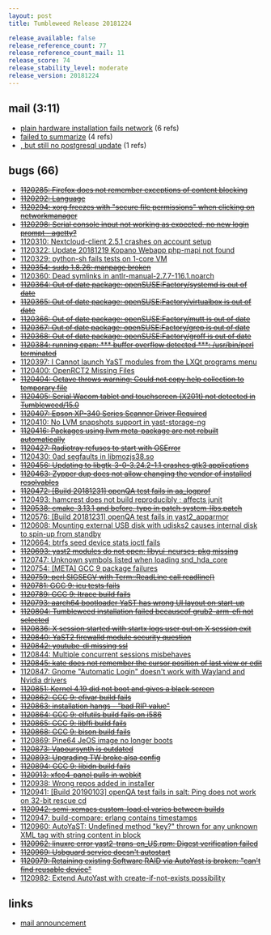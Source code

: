 ```yaml
---
layout: post
title: Tumbleweed Release 20181224

release_available: false
release_reference_count: 77
release_reference_count_mail: 11
release_score: 74
release_stability_level: moderate
release_version: 20181224
---
```


## mail (3:11)

- [plain hardware installation fails network](https://lists.opensuse.org/opensuse-factory/2018-12/msg00173.html) (6 refs)
- [failed to summarize](https://lists.opensuse.org/opensuse-factory/2019-01/msg00039.html) (4 refs)
- [, but still no postgresql update](https://lists.opensuse.org/opensuse-factory/2018-12/msg00164.html) (1 refs)

## bugs (66)

<!--more-->

- ~~[1120285: Firefox does not remember exceptions of content blocking](https://bugzilla.opensuse.org/show_bug.cgi?id=1120285)~~
- ~~[1120292: Language](https://bugzilla.opensuse.org/show_bug.cgi?id=1120292)~~
- ~~[1120294: xorg freezes with "secure file permissions" when clicking on networkmanager](https://bugzilla.opensuse.org/show_bug.cgi?id=1120294)~~
- ~~[1120298: Serial console input not working as expected, no new login prompt - agetty?](https://bugzilla.opensuse.org/show_bug.cgi?id=1120298)~~
- [1120310: Nextcloud-client 2.5.1 crashes on account setup](https://bugzilla.opensuse.org/show_bug.cgi?id=1120310)
- [1120322: Update 20181219 Kopano Webapp php-mapi not found](https://bugzilla.opensuse.org/show_bug.cgi?id=1120322)
- [1120329: python-sh fails tests on 1-core VM](https://bugzilla.opensuse.org/show_bug.cgi?id=1120329)
- ~~[1120354: sudo 1.8.26: manpage broken](https://bugzilla.opensuse.org/show_bug.cgi?id=1120354)~~
- [1120360: Dead symlinks in antlr-manual-2.7.7-116.1.noarch](https://bugzilla.opensuse.org/show_bug.cgi?id=1120360)
- ~~[1120364: Out of date package: openSUSE:Factory/systemd is out of date](https://bugzilla.opensuse.org/show_bug.cgi?id=1120364)~~
- ~~[1120365: Out of date package: openSUSE:Factory/virtualbox is out  of date](https://bugzilla.opensuse.org/show_bug.cgi?id=1120365)~~
- ~~[1120366: Out of date package: openSUSE:Factory/mutt is out of date](https://bugzilla.opensuse.org/show_bug.cgi?id=1120366)~~
- ~~[1120367: Out of date package: openSUSE:Factory/grep is out of date](https://bugzilla.opensuse.org/show_bug.cgi?id=1120367)~~
- ~~[1120368: Out of date package: openSUSE:Factory/groff is out of date](https://bugzilla.opensuse.org/show_bug.cgi?id=1120368)~~
- ~~[1120384: running cpan: *** buffer overflow detected ***: /usr/bin/perl terminated](https://bugzilla.opensuse.org/show_bug.cgi?id=1120384)~~
- [1120397: I Cannot launch YaST modules from the LXQt programs menu](https://bugzilla.opensuse.org/show_bug.cgi?id=1120397)
- [1120400: OpenRCT2 Missing Files](https://bugzilla.opensuse.org/show_bug.cgi?id=1120400)
- ~~[1120404: Octave throws warning: Could not copy help collection to temporary file](https://bugzilla.opensuse.org/show_bug.cgi?id=1120404)~~
- ~~[1120405: Serial Wacom tablet and touchscreen (X201t) not detected in Tumbleweed/15.0](https://bugzilla.opensuse.org/show_bug.cgi?id=1120405)~~
- ~~[1120407: Epson XP-340 Series Scanner Driver Required](https://bugzilla.opensuse.org/show_bug.cgi?id=1120407)~~
- [1120410: No LVM snapshots support in yast-storage-ng](https://bugzilla.opensuse.org/show_bug.cgi?id=1120410)
- ~~[1120416: Packages using llvm meta-package are not rebuilt automatically](https://bugzilla.opensuse.org/show_bug.cgi?id=1120416)~~
- ~~[1120427: Radiotray refuses to start with OSError](https://bugzilla.opensuse.org/show_bug.cgi?id=1120427)~~
- [1120430: 0ad segfaults in libmozjs38.so](https://bugzilla.opensuse.org/show_bug.cgi?id=1120430)
- ~~[1120456: Updating to libgtk-3-0-3.24.2-1.1 crashes gtk3 applications](https://bugzilla.opensuse.org/show_bug.cgi?id=1120456)~~
- ~~[1120463: Zypper dup does not allow changing the vendor of installed resolvables](https://bugzilla.opensuse.org/show_bug.cgi?id=1120463)~~
- ~~[1120472: \[Build 20181231\] openQA test fails in aa_logprof](https://bugzilla.opensuse.org/show_bug.cgi?id=1120472)~~
- [1120493: hamcrest does not build reproducibly ; affects junit](https://bugzilla.opensuse.org/show_bug.cgi?id=1120493)
- ~~[1120538: cmake-3.13.1 and before, typo in patch  system-libs.patch](https://bugzilla.opensuse.org/show_bug.cgi?id=1120538)~~
- [1120576: \[Build 20181231\] openQA test fails in yast2_apparmor](https://bugzilla.opensuse.org/show_bug.cgi?id=1120576)
- [1120608: Mounting external USB disk with udisks2 causes internal disk to spin-up from standby](https://bugzilla.opensuse.org/show_bug.cgi?id=1120608)
- [1120664: btrfs seed device stats ioctl fails](https://bugzilla.opensuse.org/show_bug.cgi?id=1120664)
- ~~[1120693: yast2 modules do not open: libyui-ncurses-pkg missing](https://bugzilla.opensuse.org/show_bug.cgi?id=1120693)~~
- [1120747: Unknown symbols listed when loading snd_hda_core](https://bugzilla.opensuse.org/show_bug.cgi?id=1120747)
- [1120754: \[META\] GCC 9 package failures](https://bugzilla.opensuse.org/show_bug.cgi?id=1120754)
- ~~[1120759: perl SIGSEGV with Term::ReadLine call readline()](https://bugzilla.opensuse.org/show_bug.cgi?id=1120759)~~
- ~~[1120781: GCC 9: icu tests fails](https://bugzilla.opensuse.org/show_bug.cgi?id=1120781)~~
- ~~[1120789: GCC 9: ltrace build fails](https://bugzilla.opensuse.org/show_bug.cgi?id=1120789)~~
- ~~[1120793: aarch64 bootloader YaST has wrong UI layout on start-up](https://bugzilla.opensuse.org/show_bug.cgi?id=1120793)~~
- ~~[1120804: Tumbleweed installation failed becauseof grub2-arm-efi not selected](https://bugzilla.opensuse.org/show_bug.cgi?id=1120804)~~
- ~~[1120836: X session started with startx logs user out on X session exit](https://bugzilla.opensuse.org/show_bug.cgi?id=1120836)~~
- ~~[1120840: YaST2 firewalld module security question](https://bugzilla.opensuse.org/show_bug.cgi?id=1120840)~~
- ~~[1120842: youtube-dl missing ssl](https://bugzilla.opensuse.org/show_bug.cgi?id=1120842)~~
- [1120844: Multiple concurrent sessions misbehaves](https://bugzilla.opensuse.org/show_bug.cgi?id=1120844)
- ~~[1120845: kate does not remember the cursor position of last view or edit](https://bugzilla.opensuse.org/show_bug.cgi?id=1120845)~~
- [1120847: Gnome "Automatic Login" doesn't work with Wayland and Nvidia drivers](https://bugzilla.opensuse.org/show_bug.cgi?id=1120847)
- ~~[1120851: Kernel 4.19 did not boot and gives a black screen](https://bugzilla.opensuse.org/show_bug.cgi?id=1120851)~~
- ~~[1120862: GCC 9: efivar build fails](https://bugzilla.opensuse.org/show_bug.cgi?id=1120862)~~
- ~~[1120863: installation hangs - "bad RIP value"](https://bugzilla.opensuse.org/show_bug.cgi?id=1120863)~~
- ~~[1120864: GCC 9: elfutils build fails on i586](https://bugzilla.opensuse.org/show_bug.cgi?id=1120864)~~
- ~~[1120865: GCC 9: libffi build fails](https://bugzilla.opensuse.org/show_bug.cgi?id=1120865)~~
- ~~[1120868: GCC 9: bison build fails](https://bugzilla.opensuse.org/show_bug.cgi?id=1120868)~~
- [1120869: Pine64 JeOS image no longer boots](https://bugzilla.opensuse.org/show_bug.cgi?id=1120869)
- ~~[1120873: Vapoursynth is outdated](https://bugzilla.opensuse.org/show_bug.cgi?id=1120873)~~
- ~~[1120893: Upgrading TW broke alsa config](https://bugzilla.opensuse.org/show_bug.cgi?id=1120893)~~
- ~~[1120894: GCC 9: libidn build fails](https://bugzilla.opensuse.org/show_bug.cgi?id=1120894)~~
- ~~[1120913: xfce4-panel pulls in webkit](https://bugzilla.opensuse.org/show_bug.cgi?id=1120913)~~
- [1120938: Wrong repos added in installer](https://bugzilla.opensuse.org/show_bug.cgi?id=1120938)
- [1120941: \[Build 20190103\] openQA test fails in salt: Ping does not work on 32-bit rescue cd](https://bugzilla.opensuse.org/show_bug.cgi?id=1120941)
- ~~[1120942: semi-xemacs custom-load.el varies between builds](https://bugzilla.opensuse.org/show_bug.cgi?id=1120942)~~
- [1120947: build-compare: erlang contains timestamps](https://bugzilla.opensuse.org/show_bug.cgi?id=1120947)
- [1120960: AutoYaST: Undefined method "key?" thrown for any unknown XML tag with string content in <partitions> block](https://bugzilla.opensuse.org/show_bug.cgi?id=1120960)
- ~~[1120962: linuxrc error yast2-trans-en_US.rpm: Digest verification failed](https://bugzilla.opensuse.org/show_bug.cgi?id=1120962)~~
- ~~[1120969: Usbguard service doesn't autostart](https://bugzilla.opensuse.org/show_bug.cgi?id=1120969)~~
- ~~[1120979: Retaining existing Software RAID via AutoYast is broken: "can't find reusable device"](https://bugzilla.opensuse.org/show_bug.cgi?id=1120979)~~
- [1120982: Extend AutoYast <partition> with create-if-not-exists possibility](https://bugzilla.opensuse.org/show_bug.cgi?id=1120982)



## links

- [mail announcement](https://lists.opensuse.org/opensuse-factory/2018-12/msg00160.html)

